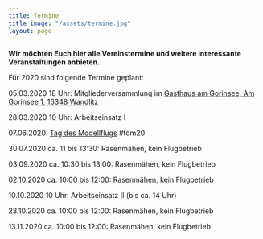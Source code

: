 ```yaml
---
title: Termine
title_image: "/assets/termine.jpg"
layout: page
---
```


**Wir möchten Euch hier alle Vereinstermine und weitere interessante Veranstaltungen anbieten.**

Für 2020 sind folgende Termine geplant:

05.03.2020 18 Uhr: Mitgliederversammlung im
[Gasthaus am Gorinsee, Am Gorinsee 1, 16348 Wandlitz](http://www.gasthaus-am-gorinsee.de)

28.03.2020 10 Uhr: Arbeitseinsatz I

07.06.2020: [Tag des Modellflugs](https://www.tag-des-modellflugs.de) #tdm20

30.07.2020 ca. 11 bis 13:30: Rasenmähen, kein Flugbetrieb

03.09.2020 ca. 10:30 bis 13:00: Rasenmähen, kein Flugbetrieb

02.10.2020 ca. 10:00 bis 12:00: Rasenmähen, kein Flugbetrieb

10.10.2020 10 Uhr: Arbeitseinsatz II (bis ca. 14 Uhr)

23.10.2020 ca. 10:00 bis 12:00: Rasenmähen, kein Flugbetrieb

13.11.2020 ca. 10:00 bis 12:00: Rasenmähen, kein Flugbetrieb
